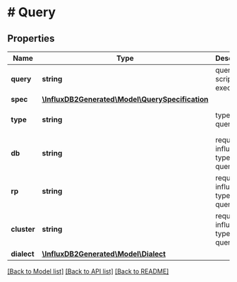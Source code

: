 # # Query

## Properties

Name | Type | Description | Notes
------------ | ------------- | ------------- | -------------
**query** | **string** | query script to execute. | 
**spec** | [**\InfluxDB2Generated\Model\QuerySpecification**](QuerySpecification.md) |  | [optional] 
**type** | **string** | type of query | [optional] [default to 'flux']
**db** | **string** | required for influxql type queries | [optional] 
**rp** | **string** | required for influxql type queries | [optional] 
**cluster** | **string** | required for influxql type queries | [optional] 
**dialect** | [**\InfluxDB2Generated\Model\Dialect**](Dialect.md) |  | [optional] 

[[Back to Model list]](../../README.md#documentation-for-models) [[Back to API list]](../../README.md#documentation-for-api-endpoints) [[Back to README]](../../README.md)


